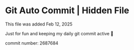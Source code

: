# Git Auto Commit | Hidden File

This file was added Feb 12, 2025

Just for fun and keeping my daily git commit active 🤪

commit number: 2687684
